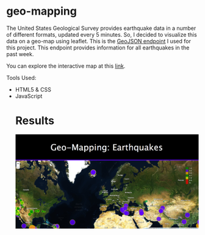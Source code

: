 # geo-mapping

The United States Geological Survey provides earthquake data in a number of different formats, updated every 5 minutes. So, I decided to visualize this data on a geo-map using leaflet. This is the [GeoJSON endpoint](https://earthquake.usgs.gov/earthquakes/feed/v1.0/summary/all_week.geojson) I used for this project. This endpoint provides information for all earthquakes in the past week. 

You can explore the interactive map at this [link](https://bobbytaylor82.github.io/geo-mapping/).


Tools Used: 
<ul>
<li>HTML5 & CSS </li>
<li>JavaScript </li>
  
# Results 

![](img.png)

